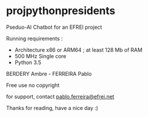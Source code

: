 # projpythonpresidents

Pseduo-AI Chatbot for an EFREI project

Running requirements :
- Architecture x86 or ARM64 ; at least 128 Mb of RAM
- 500 MHz Single core 
- Python 3.5

BERDERY Ambre - FERREIRA Pablo

Free use no copyright

for support, contact pablo.ferreira@efrei.net

Thanks for reading, have a nice day :)
